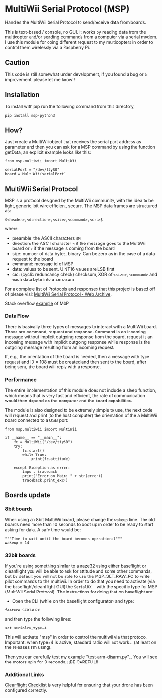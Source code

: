 # MultiWii Serial Protocol (MSP) 


Handles the MultiWii Serial Protocol to send/receive data from boards.

This is text-based / console, no GUI. It works by reading data from the multicopter and/or sending commands from a 
computer via a serial modem. I use this module for doing different request to my multicopters in order to control 
them wirelessly via a Raspberry Pi.

## Caution

This code is still somewhat under development, if you found a bug or a improvement, please let me know!!

## Installation 

To install with pip run the following command from this directory,

```
pip install msp-python3
```

## How?

Just create a MultiWii object that receives the serial port address as parameter and then you can ask for a MSP 
command by using the function getData, an explicit example looks like this:

```
from msp.multiwii import MultiWii

serialPort = "/dev/ttyS0"
board = MultiWii(serialPort)
```

## MultiWii Serial Protocol

MSP is a protocol designed by the MultiWii community, with the idea to be light, generic, bit wire efficient, secure. 
The MSP data frames are structured as:

```
$<header>,<direction>,<size>,<command>,<crc>$
```

where:

* preamble: the ASCII characters `$M`
* direction: the ASCII character `<` if the message goes to the MultiWii board or `>` if the message is coming from the 
board
* size: number of data bytes, binary. Can be zero as in the case of a data request to the board
* command: message id of MSP
* data: values to be sent. UINT16 values are LSB first
* crc: (cyclic redundancy check) checksum, XOR of `<size>,<command>` and each data byte into a zero sum

For a complete list of Protocols and responses that this project is based off of please visit 
[MultiWii Serial Protocol - Web Archive](https://web.archive.org/web/20190812122529/http://www.multiwii.com/wiki/index.php?title=Multiwii_Serial_Protocol).

Stack overflow [example](https://stackoverflow.com/questions/42877001/how-do-i-read-gyro-information-from-cleanflight-using-msp) of MSP 
 
### Data Flow

There is basically three types of messages to interact with a MultiWii board. Those are command, request and response. 
Command is an incoming message without implicit outgoing response from the board, request is an incoming message with 
implicit outgoing response while response is the outgoing message resulting from an incoming request.

If, e.g., the orientation of the board is needed, then a message with type request and ID = 108 must be created and then
 sent to the board, after being sent, the board will reply with a response.

### Performance

The entire implementation of this module does not include a sleep function, which means that is very fast and efficient,
 the rate of communication would then depend on the computer and the board capabilities.

The module is also designed to be extremely simple to use, the next code will request and print (to the host computer) 
the orientation of the a MultiWii board connected to a USB port:

```
from msp.multiwii import MultiWii

if __name__ == "__main__":
    fc = MultiWii("/dev/ttyS0")
    try:
        fc.start()
        while True:
            print(fc.attitude)

    except Exception as error:
        import traceback
        print("Error on Main: " + str(error))
        traceback.print_exc()
```

## Boards update

### 8bit boards

When using an 8bit MultiWii board, please change the `wakeup` time. The old boards need 
more than 10 seconds to boot up in order to be ready to start asking for data. A safe time would be:

```
"""Time to wait until the board becomes operational"""
wakeup = 14
```

### 32bit boards

If you're using something similar to a naze32 using either baseflight or cleanflight you will be able to ask for 
attitude and some other commands, but by default you will not be able to use the MSP_SET_RAW_RC to write pilot commands 
to the multiwii. In order to do that you need to activate (via the baseflight/cleanflight GUI) the ```SerialRX	``` with
 the specific type for MSP (MultiWii Serial Protocol). The instructions for doing that on baseflight are:

- Open the CLI (while on the baseflight configurator) and type:

```
feature SERIALRX
```

and then type the following lines:

```
set serialrx_type=4
```

This will activate "msp" in order to control the multiwii via that protocol. Important: when type=4 is active, standard 
radio will not work... (at least on the releases I'm using).

Then you can carefully test my example "test-arm-disarm.py"... You will see the motors spin for 3 seconds. 
¡¡BE CAREFUL!!

### Additional Links
[Cleanflight Checklist](https://www.propwashed.com/flight-controller-software-set-up-checklist/)
 is very helpful for ensuring that your drone has been configured correctly. 

